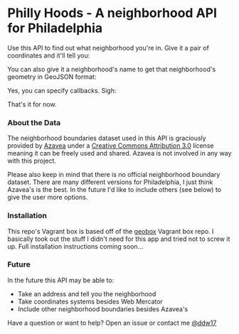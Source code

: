 # Philly Hoods - A neighborhood API for Philadelphia

Use this API to find out what neighborhood you're in. Give it a pair of coordinates and it'll tell you:

You can also give it a neighborhood's name to get that neighborhood's geometry in GeoJSON format:

Yes, you can specify callbacks. Sigh:

That's it for now.

### About the Data

The neighborhood boundaries dataset used in this API is graciously provided by [Azavea](http://www.azavea.com) under a  [Creative Commons Attribution 3.0](http://creativecommons.org/licenses/by/3.0/us/) license meaning it can be freely used and shared. Azavea is not involved in any way with this project.  

Please also keep in mind that there is no official neighborhood boundary dataset. There are many different versions for Philadelphia, I just think Azavea's is the best. In the future I'd like to include others (see below) to give the user more options.

### Installation

This repo's Vagrant box is based off of the [geobox](https://github.com/zhm/geobox) Vagrant box repo. I basically took out the stuff I didn't need for this app and tried not to screw it up. Full installation instructions coming soon...

### Future
In the future this API may be able to:
* Take an address and tell you the neighborhood
* Take coordinates systems besides Web Mercator
* Include other neighborhood boundaries besides Azavea's

Have a question or want to help? Open an issue or contact me [@ddw17](http://www.twitter.com/ddw17) 